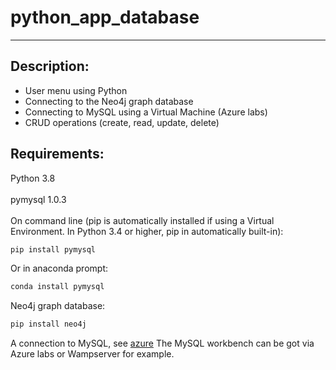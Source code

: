 # python_app_database
---
## Description:
- User menu using Python
- Connecting to the Neo4j graph database 
- Connecting to MySQL using a Virtual Machine (Azure labs)
- CRUD operations (create, read, update, delete)

## Requirements:
Python 3.8<br><br>
pymysql 1.0.3<br>
<br>
On command line (pip is automatically installed if using a Virtual Environment. In Python 3.4 or higher, pip in automatically built-in):
``` python
pip install pymysql
```
Or in anaconda prompt: 
``` python
conda install pymysql
```
Neo4j graph database:
``` python
pip install neo4j
```
A connection to MySQL, see [azure](https://learn.microsoft.com/en-us/azure/mysql/single-server/connect-workbench)
The MySQL workbench can be got via Azure labs or Wampserver for example.

